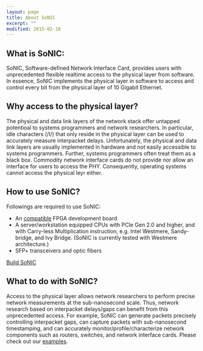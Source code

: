 ```yaml
---
layout: page
title: About SoNIC
excerpt: ""
modified: 2015-02-18
---
```


## What is SoNIC:
SoNIC, Software-defined Network Interface Card, provides users with unprecedented flexible realtime access to the physical layer from software. In essence, SoNIC implements the physical layer in software to access and control every bit from the physical layer of 10 Gigabit Ethernet.

## Why access to the physical layer?
The physical and data link layers of the network stack offer untapped potentioal to systems programmers and network researchers. In particular, idle characters (/I/) that only reside in the physical layer can be used to accurately measure interpacket delays. Unfortunately, the physical and data link layers are usually implemented in hardware and not easily accessible to systems programmers. Further, systems programmers often treat them as a black box. Commodity network interface cards do not provide nor allow an interface for users to access the PHY. Consequently, operating systems cannot access the physical leyr either.

## How to use SoNIC?
Followings are required to use SoNIC:

* An [compatible]({{site-url}}/user-guide) FPGA development board
* A server/workstation equipped CPUs with PCIe Gen 2.0 and higher, and with Carry-less Multiplication instruction, e.g. Intel Westmere, Sandy-bridge, and Ivy Bridge. (SoNIC is currently tested with Westmere architecture.)
* SFP+ transceivers and optic fibers

<a markdown="0" href="{{ site.url }}/user-guide" class="btn">Build SoNIC</a>

## What to do with SoNIC?
Access to the physical layer allows network researchers to perform precise network measurements at the sub-nanosecond scale. Thus, network research based on interpacket delays/gaps can benefit from this unprecedented access. For example, SoNIC can generate packets precisely controlling interpacket gaps, can capture packets with sub-nanosecond timestamping, and can accurately monitor/profile/characterize network components such as routers, switches, and network interface cards. Please check out our [examples]({{site-url}}/).

[^1]: Example: *domain.com/category-name/post-title*

